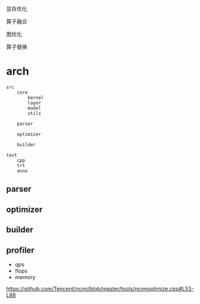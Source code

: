 

显存优化    

算子融合   

图优化   

算子替换     

# arch  
  
```
src
    core
        kernel
        layer
        model
        utils
    
    parser
    
    optimizer
    
    builder

test
    cpp
    trt
    onnx     
```

## parser   


## optimizer   


## builder  


## profiler   
* qps   
* flops   
* memory    


https://github.com/Tencent/ncnn/blob/master/tools/ncnnoptimize.cpp#L53-L88    
